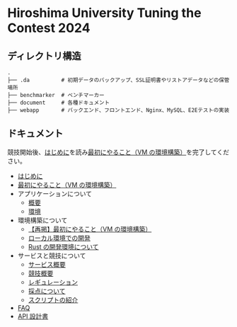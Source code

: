 # Hiroshima University Tuning the Contest 2024

## ディレクトリ構造

```
.
├── .da          # 初期データのバックアップ、SSL証明書やリストアデータなどの保管場所
├── benchmarker  # ベンチマーカー
├── document     # 各種ドキュメント
├── webapp       # バックエンド、フロントエンド、Nginx、MySQL、E2Eテストの実装
```

## ドキュメント

競技開始後、[はじめに](document/md/start/01_Scenario.md)を読み[最初にやること（VM の環境構築）](document/md/setup/01_Start.md)を完了してください。

- [はじめに](document/md/start/01_Scenario.md)
- [最初にやること（VM の環境構築）](document/md/setup/01_Start.md)
- アプリケーションについて
  - [概要](document/md/app/01_Service.md)
  - [環境](document/md/app/02_Environment.md)
- 環境構築について
  - [【再掲】最初にやること（VM の環境構築）](document/md/setup/01_Start.md)
  - [ローカル環境での開発](document/md/setup/02_Local.md)
  - [Rust の開発環境について](document/md/setup/03_Rust.md)
- サービスと競技について
  - [サービス概要](document/md/app/01_Service.md)
  - [競技概要](document/md/rules/01_Contest.md)
  - [レギュレーション](document/md/rules/02_Regulation.md)
  - [採点について](document/md/rules/03_Scoring.md)
  - [スクリプトの紹介](document/md/app/03_Scripts.md)
- [FAQ](document/md/01_FAQ.md)
- [API 設計書](document/api-specs/openapi.yaml)

<!-- このディレクトリに含まれる画像の利用条件は、Adobe Stock サービスの規約に準じます。
詳細は以下のページをご参照ください。
https://stock.adobe.com/jp/license-terms -->
